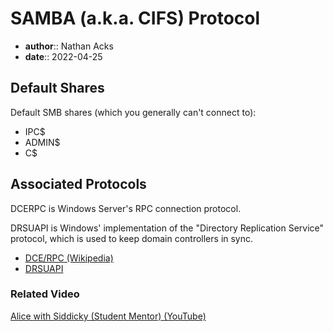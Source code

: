 # SAMBA (a.k.a. CIFS) Protocol

* **author**:: Nathan Acks  
* **date**:: 2022-04-25

## Default Shares

Default SMB shares (which you generally can't connect to):

* IPC$
* ADMIN$
* C$

## Associated Protocols

DCERPC is Windows Server's RPC connection protocol.

DRSUAPI is Windows' implementation of the "Directory Replication Service" protocol, which is used to keep domain controllers in sync.

* [DCE/RPC (Wikipedia)](https://en.wikipedia.org/wiki/DCE/RPC)
* [DRSUAPI](https://wiki.samba.org/index.php/DRSUAPI)

### Related Video

[Alice with Siddicky (Student Mentor) (YouTube)](https://www.youtube.com/watch?v=Zma6Mk5bEI8)
